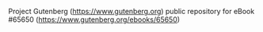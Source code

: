 Project Gutenberg (https://www.gutenberg.org) public repository for eBook #65650 (https://www.gutenberg.org/ebooks/65650)
